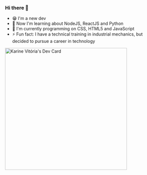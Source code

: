 ### Hi there 👋

- 😁 I'm a new dev
- 🌱 Now I'm learning about NodeJS, ReactJS and Python
- 🧠 I'm currently programming on CSS, HTML5 and JavaScript
- ⚡ Fun fact: I have a technical training in industrial mechanics, but decided to pursue a career in technology

<a href="https://app.daily.dev/karine_15"><img src="https://api.daily.dev/devcards/f2ee63af8a8f4c6ab9d2e1f5d450aba5.png?r=742" width="400" alt="Karine Vitória's Dev Card"/></a>

<!--
**kvmoraes/kvmoraes** is a ✨ _special_ ✨ repository because its `README.md` (this file) appears on your GitHub profile.

Here are some ideas to get you started:

- 🔭 I’m currently working on ...

- 👯 I’m looking to collaborate on ...
- 🤔 I’m looking for help with ...
- 💬 Ask me about ...
- 📫 How to reach me: ...
- 😄 Pronouns: ...

-->
